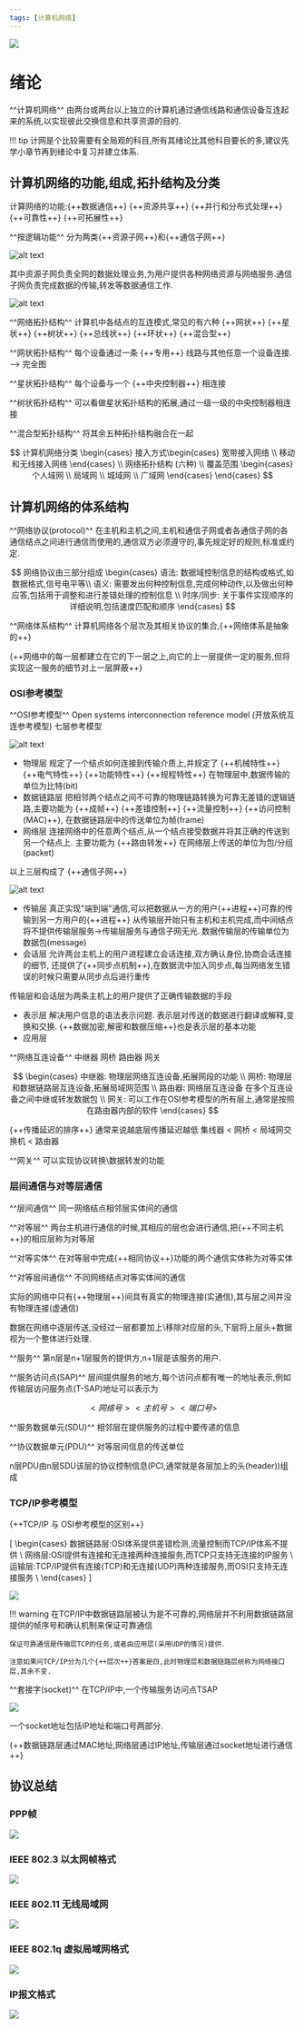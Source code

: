 ```yaml
---
tags: [计算机网络]
---
```


![](./images/计算机网络.png)

# 绪论
^^计算机网络^^ 由两台或两台以上独立的计算机通过通信线路和通信设备互连起来的系统,以实现彼此交换信息和共享资源的目的.

!!! tip
    计网是个比较需要有全局观的科目,所有其绪论比其他科目要长的多,建议先学小章节再到绪论中复习并建立体系.

## 计算机网络的功能,组成,拓扑结构及分类
计算网络的功能:{++数据通信++} {++资源共享++} {++并行和分布式处理++} {++可靠性++} {++可拓展性++}

^^按逻辑功能^^ 分为两类{++资源子网++}和{++通信子网++}

![alt text](./images/逻辑功能分类.png)

其中资源子网负责全网的数据处理业务,为用户提供各种网络资源与网络服务.通信子网负责完成数据的传输,转发等数据通信工作.

![alt text](./images/网络拓扑结构.png)

^^网络拓扑结构^^ 计算机中各结点的互连模式,常见的有六种 {++网状++} {++星状++} {++树状++} {++总线状++} {++环状++} {++混合型++}

^^网状拓扑结构^^ 每个设备通过一条 {++专用++} 线路与其他任意一个设备连接. --> 完全图 

^^星状拓扑结构^^ 每个设备与一个 {++中央控制器++} 相连接

^^树状拓扑结构^^ 可以看做星状拓扑结构的拓展,通过一级一级的中央控制器相连接 

^^混合型拓扑结构^^ 将其余五种拓扑结构融合在一起

$$
计算机网络分类
\begin{cases}
    接入方式\begin{cases}
        宽带接入网络 \\
        移动和无线接入网络
    \end{cases} \\
    网络拓扑结构 (六种) \\
    覆盖范围 \begin{cases}
        个人域网 \\
        局域网 \\
        城域网 \\
        广域网
    \end{cases}
\end{cases}
$$

## 计算机网络的体系结构

^^网络协议(protocol)^^ 在主机和主机之间,主机和通信子网或者各通信子网的各通信结点之间进行通信而使用的,通信双方必须遵守的,事先规定好的规则,标准或约定. 

$$
网络协议由三部分组成
\begin{cases}
语法: 数据域控制信息的结构或格式,如数据格式,信号电平等\\
语义: 需要发出何种控制信息,完成何种动作,以及做出何种应答,包括用于调整和进行差错处理的控制信息 \\
时序/同步: 关于事件实现顺序的详细说明,包括速度匹配和顺序
\end{cases}
$$

^^网络体系结构^^ 计算机网络各个层次及其相关协议的集合,{++网络体系是抽象的++}

{++网络中的每一层都建立在它的下一层之上,向它的上一层提供一定的服务,但将实现这一服务的细节对上一层屏蔽++}

### OSI参考模型

^^OSI参考模型^^ Open systems interconnection reference model (开放系统互连参考模型) 七层参考模型

![alt text](./images/OSI.png)

- 物理层 规定了一个结点如何连接到传输介质上,并规定了 {++机械特性++} {++电气特性++} {++功能特性++} {++规程特性++} 在物理层中,数据传输的单位为比特(bit)
- 数据链路层 把相邻两个结点之间不可靠的物理链路转换为可靠无差错的逻辑链路,主要功能为 {++成帧++} {++差错控制++} {++流量控制++} {++访问控制(MAC)++}, 在数据链路层中的传送单位为帧(frame)
- 网络层 连接网络中的任意两个结点,从一个结点接受数据并将其正确的传送到另一个结点上. 主要功能为 {++路由转发++} 在网络层上传送的单位为包/分组(packet)

以上三层构成了 {++通信子网++}

![alt text](./images/通信过程.png)

- 传输层 真正实现"端到端"通信,可以把数据从一方的用户{++进程++}可靠的传输到另一方用户的{++进程++} 从传输层开始只有主机和主机完成,而中间结点将不提供传输层服务->传输层服务与通信子网无光. 数据传输层的传输单位为数据包(message) 
- 会话层 允许两台主机上的用户进程建立会话连接,双方确认身份,协商会话连接的细节, 还提供了{++同步点机制++},在数据流中加入同步点,每当网络发生错误的时候只需要从同步点后进行重传 

传输层和会话层为两条主机上的用户提供了正确传输数据的手段

- 表示层 解决用户信息的语法表示问题. 表示层对传送的数据进行翻译或解释,变换和交换. {++数据加密,解密和数据压缩++}也是表示层的基本功能
- 应用层 

^^网络互连设备^^ 中继器 网桥 路由器 网关

$$
\begin{cases}
中继器: 物理层网络互连设备,拓展网段的功能 \\
网桥: 物理层和数据链路层互连设备,拓展局域网范围 \\
路由器: 网络层互连设备 在多个互连设备之间中继或转发数据包 \\
网关: 可以工作在OSI参考模型的所有层上,通常是按照在路由器内部的软件
\end{cases}
$$

{++传播延迟的排序++} 通常来说越底层传播延迟越低 集线器 < 网桥 < 局域网交换机 < 路由器

^^网关^^ 可以实现协议转换\数据转发的功能

### 层间通信与对等层通信 
^^层间通信^^ 同一网络结点相邻层实体间的通信

^^对等层^^ 两台主机进行通信的时候,其相应的层也会进行通信,把{++不同主机++}的相应层称为对等层 

^^对等实体^^ 在对等层中完成{++相同协议++}功能的两个通信实体称为对等实体 

^^对等层间通信^^ 不同网络结点对等实体间的通信

实际的网络中只有{++物理层++}间具有真实的物理连接(实通信),其与层之间并没有物理连接(虚通信)

数据在网络中逐层传送,没经过一层都要加上\移除对应层的头,下层将上层头+数据视为一个整体进行处理.

^^服务^^ 第n层是n+1层服务的提供方,n+1层是该服务的用户.

^^服务访问点(SAP)^^ 层间提供服务的地方,每个访问点都有唯一的地址表示,例如传输层访问服务点(T-SAP)地址可以表示为 

$$<网络号><主机号><端口号>$$

^^服务数据单元(SDU)^^ 相邻层在提供服务的过程中要传递的信息

^^协议数据单元(PDU)^^ 对等层间信息的传送单位 

n层PDU由n层SDU该层的协议控制信息(PCI,通常就是各层加上的头(header))组成 

### TCP/IP参考模型
{++TCP/IP 与 OSI参考模型的区别++}

\[
\begin{cases}
数据链路层:OSI体系提供差错检测,流量控制而TCP/IP体系不提供 \\
网络层:OSI提供有连接和无连接两种连接服务,而TCP只支持无连接的IP服务 \\
运输层:TCP/IP提供有连接(TCP)和无连接(UDP)两种连接服务,而OSI只支持无连接服务 \\
\end{cases}
\]

![](./images/参考模型.png)

!!! warning 
    在TCP/IP中数据链路层被认为是不可靠的,网络层并不利用数据链路层提供的帧序号和确认机制来保证可靠通信 
    
    保证可靠通信是传输层TCP的任务,或者由应用层(采用UDP的情况)提供.

    注意如果问TCP/IP分为几个{++层次++}答案是四,此时物理层和数据链路层统称为网络接口层,其余不变.

^^套接字(socket)^^  在TCP/IP中,一个传输服务访问点TSAP

![](./images/socket通信.png)

一个socket地址包括IP地址和端口号两部分. 

{++数据链路层通过MAC地址,网络层通过IP地址,传输层通过socket地址进行通信++}


## 协议总结

### PPP帧
![](./images/PPP帧.png)

### IEEE 802.3 以太网帧格式

![](./images/以太网MAC帧格式.png)

### IEEE 802.11 无线局域网

![](./images/802.11帧结构.png)

### IEEE 802.1q 虚拟局域网格式

![](./images/802.1q帧格式.png)

### IP报文格式

![](./images/IP报文格式.png)
